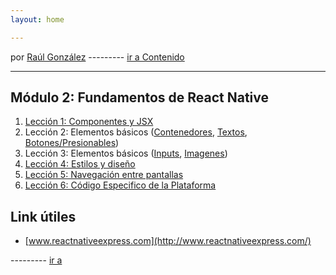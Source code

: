 ```yaml
---
layout: home

---
```

por [Raúl González](https://twitter.com/soyraulgonzalez)  ---------   [ir a Contenido](/contenido.html)

---

## Módulo 2: Fundamentos de React Native
  
1. [Lección 1: Componentes y JSX](./componentesjsx.html)
2. Lección 2: Elementos básicos ([Contenedores](./Componentes/Contenedores.html), [Textos](./Componentes/Textos.html), [Botones/Presionables](./Componentes/Presionables.html))
3. Lección 3: Elementos básicos ([Inputs](./Componentes/Inputs.html), [Imagenes](./Componentes/Imagenes.html))   
4. [Lección 4: Estilos y diseño](./Estilos.html)
5. [Lección 5: Navegación entre pantallas](./Navegacion.html)
6. [Lección 6: Código Especifico de la Plataforma](./Plataforma.html) 



## Link útiles

- [www.reactnativeexpress.com](http://www.reactnativeexpress.com/)

 [ ](/modulo-uno.html)  ---------   [ir a  ](/modulo-tres.html)
